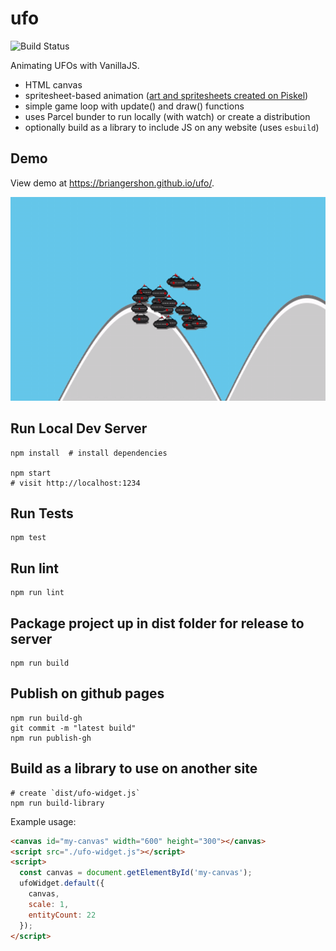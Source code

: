 # ufo

![Build Status](https://github.com/briangershon/ufo/workflows/Continuous%20Integration/badge.svg)

Animating UFOs with VanillaJS.

- HTML canvas
- spritesheet-based animation ([art and spritesheets created on Piskel](https://www.piskelapp.com/user/5359821142360064))
- simple game loop with update() and draw() functions
- uses Parcel bunder to run locally (with watch) or create a distribution
- optionally build as a library to include JS on any website (uses `esbuild`)

## Demo

View demo at <https://briangershon.github.io/ufo/>.

<img src="animated.gif" width="640" height="326" alt="UFO animation" />

## Run Local Dev Server

    npm install  # install dependencies

    npm start
    # visit http://localhost:1234

## Run Tests

    npm test

## Run lint

    npm run lint

## Package project up in dist folder for release to server

    npm run build

## Publish on github pages

    npm run build-gh
    git commit -m "latest build"
    npm run publish-gh

## Build as a library to use on another site

    # create `dist/ufo-widget.js`
    npm run build-library

Example usage:

```html
<canvas id="my-canvas" width="600" height="300"></canvas>
<script src="./ufo-widget.js"></script>
<script>
  const canvas = document.getElementById('my-canvas');
  ufoWidget.default({
    canvas,
    scale: 1,
    entityCount: 22
  });
</script>
```
